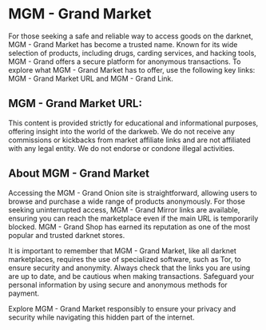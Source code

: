 # MGM - Grand Market
For those seeking a safe and reliable way to access goods on the darknet, MGM - Grand Market has become a trusted name. Known for its wide selection of products, including drugs, carding services, and hacking tools, MGM - Grand offers a secure platform for anonymous transactions. To explore what MGM - Grand Market has to offer, use the following key links: MGM - Grand Market URL and MGM - Grand Link.

## MGM - Grand Market URL:







This content is provided strictly for educational and informational purposes, offering insight into the world of the darkweb. We do not receive any commissions or kickbacks from market affiliate links and are not affiliated with any legal entity. We do not endorse or condone illegal activities.

## About MGM - Grand Market

Accessing the MGM - Grand Onion site is straightforward, allowing users to browse and purchase a wide range of products anonymously. For those seeking uninterrupted access, MGM - Grand Mirror links are available, ensuring you can reach the marketplace even if the main URL is temporarily blocked. MGM - Grand Shop has earned its reputation as one of the most popular and trusted darknet stores.

It is important to remember that MGM - Grand Market, like all darknet marketplaces, requires the use of specialized software, such as Tor, to ensure security and anonymity. Always check that the links you are using are up to date, and be cautious when making transactions. Safeguard your personal information by using secure and anonymous methods for payment.

Explore MGM - Grand Market responsibly to ensure your privacy and security while navigating this hidden part of the internet.

